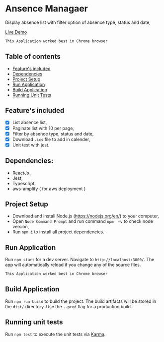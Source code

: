 # Ansence Managaer
Display absence list with filter option of absence type, status and date,

[Live Demo](https://absence-manager.bwg29nov.com)

 ```bash
 This Application worked best in Chrome browser
 ```

## Table of contents

- [Feature's included](#features-included)
- [Dependencies](#dependencies)
- [Project Setup](#project-setup)
- [Run Application](#run-application)
- [Build Application](#build-application)
- [Running Unit Tests](#running-unit-tests)

## Feature's included

- [x] List absence list,
- [x] Paginate list with 10 per page,
- [x] Filter by absence type, status and date,
- [x] Download `.ics` file to add in calender,
- [x] Unit test with jest.

## Dependencies:

- ReactJs ,
- Jest,
- Typescript,
- aws-amplify ( for aws deployment )

## Project Setup

- Download and install Node.js (https://nodejs.org/en/) to your computer,
- Open `Node Command Prompt` and run command `npm  –v` to check node version,
- Run `npm i` to install all project dependencies.

## Run Application

Run `npm start` for a dev server. Navigate to `http://localhost:3000/`. The app will automatically reload if you change any of the source files.

 ```bash
 This Application worked best in Chrome browser
 ```

## Build Application

Run `npm run build` to build the project. The build artifacts will be stored in the `dist/` directory. Use the `--prod` flag for a production build.

## Running unit tests

Run `npm test` to execute the unit tests via [Karma](https://karma-runner.github.io).

